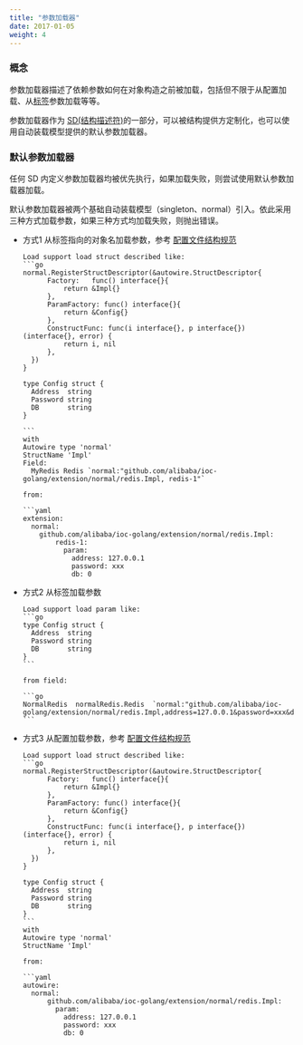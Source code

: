 ```yaml
---
title: "参数加载器"
date: 2017-01-05
weight: 4
---
```


### 概念

参数加载器描述了依赖参数如何在对象构造之前被加载，包括但不限于从配置加载、从[标签](/cn/docs/reference/tag_format)参数加载等等。

参数加载器作为 [SD(结构描述符)](/cn/docs/concept/sd)的一部分，可以被结构提供方定制化，也可以使用自动装载模型提供的默认参数加载器。

### 默认参数加载器

任何 SD 内定义参数加载器均被优先执行，如果加载失败，则尝试使用默认参数加载器加载。

默认参数加载器被两个基础自动装载模型（singleton、normal）引入。依此采用三种方式加载参数，如果三种方式均加载失败，则抛出错误。

- 方式1 从标签指向的对象名加载参数，参考  [配置文件结构规范](/cn/docs/reference/yaml_structure)

  ````
  Load support load struct described like:
  ```go
  normal.RegisterStructDescriptor(&autowire.StructDescriptor{
  		Factory:   func() interface{}{
  			return &Impl{}
  		},
  		ParamFactory: func() interface{}{
  			return &Config{}
  		},
  		ConstructFunc: func(i interface{}, p interface{}) (interface{}, error) {
  			return i, nil
  		},
  	})
  }
  
  type Config struct {
  	Address  string
  	Password string
  	DB       string
  }
  
  ```
  with
  Autowire type 'normal'
  StructName 'Impl'
  Field:
  	MyRedis Redis `normal:"github.com/alibaba/ioc-golang/extension/normal/redis.Impl, redis-1"`
  
  from:
  
  ```yaml
  extension:
    normal:
      github.com/alibaba/ioc-golang/extension/normal/redis.Impl:
          redis-1:
            param:
              address: 127.0.0.1
              password: xxx
              db: 0
  ````

- 方式2 从标签加载参数

  ````
  Load support load param like:
  ```go
  type Config struct {
  	Address  string
  	Password string
  	DB       string
  }
  ```
  
  from field:
  
  ```go
  NormalRedis  normalRedis.Redis  `normal:"github.com/alibaba/ioc-golang/extension/normal/redis.Impl,address=127.0.0.1&password=xxx&db=0"`
  ```
  ````

- 方式3 从配置加载参数，参考 [配置文件结构规范](/cn/docs/reference/yaml_structure)

  ````
  Load support load struct described like:
  ```go
  normal.RegisterStructDescriptor(&autowire.StructDescriptor{
  		Factory:   func() interface{}{
  			return &Impl{}
  		},
  		ParamFactory: func() interface{}{
  			return &Config{}
  		},
  		ConstructFunc: func(i interface{}, p interface{}) (interface{}, error) {
  			return i, nil
  		},
  	})
  }
  
  type Config struct {
  	Address  string
  	Password string
  	DB       string
  }
  ```
  with
  Autowire type 'normal'
  StructName 'Impl'
  
  from:
  
  ```yaml
  autowire:
    normal:
        github.com/alibaba/ioc-golang/extension/normal/redis.Impl:
          param:
            address: 127.0.0.1
            password: xxx
            db: 0
  ````

  



